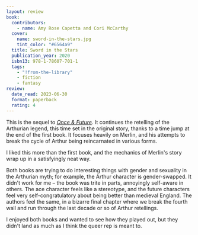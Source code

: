 ```yaml
---
layout: review
book:
  contributors:
    - name: Amy Rose Capetta and Cori McCarthy
  cover:
    name: sword-in-the-stars.jpg
    tint_color: "#6564a9"
  title: Sword in the Stars
  publication_year: 2020
  isbn13: 978-1-78607-701-1
  tags:
    - "!from-the-library"
    - fiction
    - fantasy
review:
  date_read: 2023-06-30
  format: paperback
  rating: 4
---
```


This is the sequel to [*Once & Future*](/reviews/once-future/).
It continues the retelling of the Arthurian legend, this time set in the original story, thanks to a time jump at the end of the first book.
It focuses heavily on Merlin, and his attempts to break the cycle of Arthur being reincarnated in various forms.

I liked this more than the first book, and the mechanics of Merlin's story wrap up in a satisfyingly neat way.

Both books are trying to do interesting things with gender and sexuality in the Arthurian myth; for example, the Arthur character is gender-swapped.
It didn't work for me – the book was trite in parts, annoyingly self-aware in others.
The ace character feels like a stereotype, and the future characters feel very self-congratulatory about being better than medieval England.
The authors feel the same, in a bizarre final chapter where we break the fourth wall and run through the last decade or so of Arthur retellings.

I enjoyed both books and wanted to see how they played out, but they didn't land as much as I think the queer rep is meant to.

